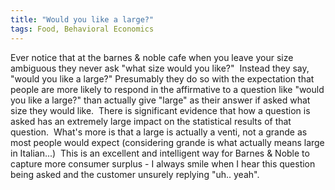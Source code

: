 ```yaml
---
title: "Would you like a large?"
tags: Food, Behavioral Economics
---
```


Ever notice that at the barnes & noble cafe when you leave your size ambiguous they never ask "what size would you like?"  Instead they say, "would you like a large?" Presumably they do so with the expectation that people are more likely to respond in the affirmative to a question like "would you like a large?" than actually give "large" as their answer if asked what size they would like.  There is significant evidence that how a question is asked has an extremely large impact on the statistical results of that question.  What's more is that a large is actually a venti, not a grande as most people would expect (considering grande is what actually means large in Italian...)  This is an excellent and intelligent way for Barnes &amp; Noble to capture more consumer surplus - I always smile when I hear this question being asked and the customer unsurely replying "uh.. yeah".
